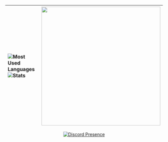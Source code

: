 <div align="center">

![Most Used Languages](https://github-readme-stats.vercel.app/api/top-langs/?username=OhItsTom&layout=compact&theme=dracula&langs_count=8) <br> ![Stats](https://github-readme-stats.vercel.app/api?username=OhItsTom&show_icons=true&theme=dracula)|<img src="https://spotify-github-profile.vercel.app/api/view?uid=mrcool06&cover_image=true&theme=default&show_offline=false&background_color=282a36&interchange=true" style="height: 380px;" /> 
|:--|:-:| 


  <a href="https://discord.com/users/788746150828179456">
    <img src="https://lanyard.kyrie25.me/api/788746150828179456?bg=282a36&gradient=DD6387-DD6387&&waveSpotifyColor=DD6387&waveColor=DD6387" alt="Discord Presence">
  </a>

  </div>
